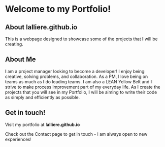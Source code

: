 # Welcome to my Portfolio!

## About lalliere.github.io

This is a webpage designed to showcase some of the projects that I will be creating.

## About Me

I am a project manager looking to become a developer! I enjoy being creative, solving problems, and collaboration. As a PM, I love being on teams as much as I do leading teams. I am also a LEAN Yellow Belt and I strive to make process improvement part of my everyday life. As I create the projects that you will see in my Portfolio, I will be aiming to write their code as simply and efficiently as possible.

## Get in touch!

Visit my portfolio at **lalliere.github.io**

Check out the Contact page to get in touch - I am always open to new experiences!